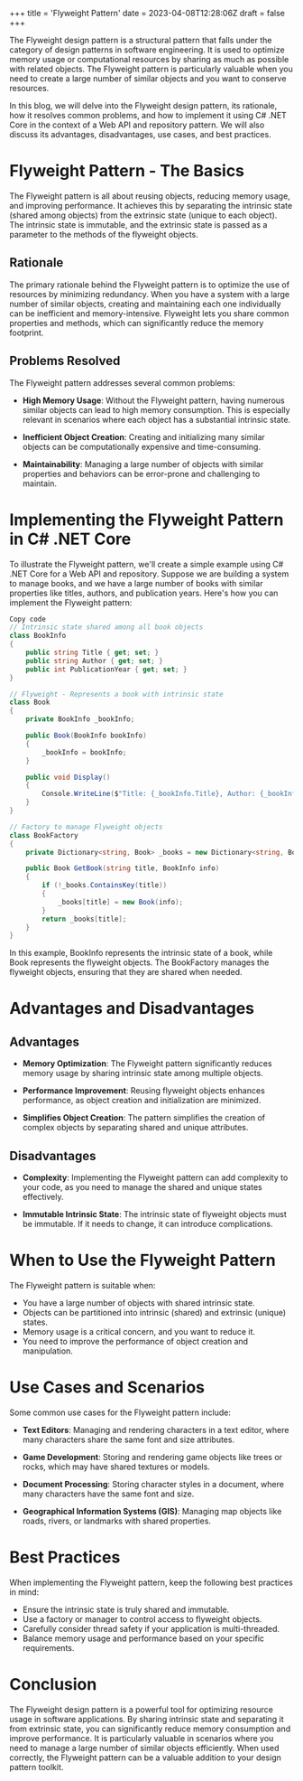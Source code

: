 +++
title = 'Flyweight Pattern'
date = 2023-04-08T12:28:06Z
draft = false
+++

The Flyweight design pattern is a structural pattern that falls under the category of design patterns in software engineering. It is used to optimize memory usage or computational resources by sharing as much as possible with related objects. The Flyweight pattern is particularly valuable when you need to create a large number of similar objects and you want to conserve resources.

In this blog, we will delve into the Flyweight design pattern, its rationale, how it resolves common problems, and how to implement it using C# .NET Core in the context of a Web API and repository pattern. We will also discuss its advantages, disadvantages, use cases, and best practices.

# Flyweight Pattern - The Basics

The Flyweight pattern is all about reusing objects, reducing memory usage, and improving performance. It achieves this by separating the intrinsic state (shared among objects) from the extrinsic state (unique to each object). The intrinsic state is immutable, and the extrinsic state is passed as a parameter to the methods of the flyweight objects.

## Rationale

The primary rationale behind the Flyweight pattern is to optimize the use of resources by minimizing redundancy. When you have a system with a large number of similar objects, creating and maintaining each one individually can be inefficient and memory-intensive. Flyweight lets you share common properties and methods, which can significantly reduce the memory footprint.

## Problems Resolved

The Flyweight pattern addresses several common problems:

- **High Memory Usage**: Without the Flyweight pattern, having numerous similar objects can lead to high memory consumption. This is especially relevant in scenarios where each object has a substantial intrinsic state.

- **Inefficient Object Creation**: Creating and initializing many similar objects can be computationally expensive and time-consuming.

- **Maintainability**: Managing a large number of objects with similar properties and behaviors can be error-prone and challenging to maintain.

# Implementing the Flyweight Pattern in C# .NET Core

To illustrate the Flyweight pattern, we'll create a simple example using C# .NET Core for a Web API and repository. Suppose we are building a system to manage books, and we have a large number of books with similar properties like titles, authors, and publication years. Here's how you can implement the Flyweight pattern:

```csharp
Copy code
// Intrinsic state shared among all book objects
class BookInfo
{
    public string Title { get; set; }
    public string Author { get; set; }
    public int PublicationYear { get; set; }
}

// Flyweight - Represents a book with intrinsic state
class Book
{
    private BookInfo _bookInfo;

    public Book(BookInfo bookInfo)
    {
        _bookInfo = bookInfo;
    }

    public void Display()
    {
        Console.WriteLine($"Title: {_bookInfo.Title}, Author: {_bookInfo.Author}, Year: {_bookInfo.PublicationYear}");
    }
}

// Factory to manage Flyweight objects
class BookFactory
{
    private Dictionary<string, Book> _books = new Dictionary<string, Book>();

    public Book GetBook(string title, BookInfo info)
    {
        if (!_books.ContainsKey(title))
        {
            _books[title] = new Book(info);
        }
        return _books[title];
    }
}
```

In this example, BookInfo represents the intrinsic state of a book, while Book represents the flyweight objects. The BookFactory manages the flyweight objects, ensuring that they are shared when needed.

# Advantages and Disadvantages

## Advantages

- **Memory Optimization**: The Flyweight pattern significantly reduces memory usage by sharing intrinsic state among multiple objects.

- **Performance Improvement**: Reusing flyweight objects enhances performance, as object creation and initialization are minimized.

- **Simplifies Object Creation**: The pattern simplifies the creation of complex objects by separating shared and unique attributes.

## Disadvantages

- **Complexity**: Implementing the Flyweight pattern can add complexity to your code, as you need to manage the shared and unique states effectively.

- **Immutable Intrinsic State**: The intrinsic state of flyweight objects must be immutable. If it needs to change, it can introduce complications.

# When to Use the Flyweight Pattern

The Flyweight pattern is suitable when:

- You have a large number of objects with shared intrinsic state.
- Objects can be partitioned into intrinsic (shared) and extrinsic (unique) states.
- Memory usage is a critical concern, and you want to reduce it.
- You need to improve the performance of object creation and manipulation.

# Use Cases and Scenarios

Some common use cases for the Flyweight pattern include:

- **Text Editors**: Managing and rendering characters in a text editor, where many characters share the same font and size attributes.

- **Game Development**: Storing and rendering game objects like trees or rocks, which may have shared textures or models.

- **Document Processing**: Storing character styles in a document, where many characters have the same font and size.

- **Geographical Information Systems (GIS)**: Managing map objects like roads, rivers, or landmarks with shared properties.

# Best Practices

When implementing the Flyweight pattern, keep the following best practices in mind:

- Ensure the intrinsic state is truly shared and immutable.
- Use a factory or manager to control access to flyweight objects.
- Carefully consider thread safety if your application is multi-threaded.
- Balance memory usage and performance based on your specific requirements.

# Conclusion

The Flyweight design pattern is a powerful tool for optimizing resource usage in software applications. By sharing intrinsic state and separating it from extrinsic state, you can significantly reduce memory consumption and improve performance. It is particularly valuable in scenarios where you need to manage a large number of similar objects efficiently. When used correctly, the Flyweight pattern can be a valuable addition to your design pattern toolkit.
